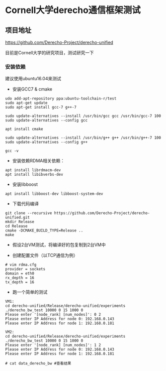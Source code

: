 # Cornell大学derecho通信框架测试

## 项目地址
https://github.com/Derecho-Project/derecho-unified

目前是Cornell大学的研究项目，测试研究一下

### 安装依赖

建议使用ubuntu16.04来测试

- 安装GCC7 & cmake
```
udo add-apt-repository ppa:ubuntu-toolchain-r/test
sudo apt-get update 
sudo apt-get install gcc-7 g++-7

sudo update-alternatives --install /usr/bin/gcc gcc /usr/bin/gcc-7 100
sudo update-alternatives --config gcc

apt install cmake

sudo update-alternatives --install /usr/bin/g++ g++ /usr/bin/g++-7 100
sudo update-alternatives --config g++

gcc -v
```

- 安装依赖RDMA相关依赖：
```
apt install librdmacm-dev
apt install libibverbs-dev
```

- 安装libboost
```
apt install libboost-dev libboost-system-dev
```

- 下载代码编译

```
git clone --recursive https://github.com/Derecho-Project/derecho-unified.git
mkdir Release
cd Release
cmake -DCMAKE_BUILD_TYPE=Release ..
make
```

- 假设2台VM测试，将编译好的包复制到2台VM中

- 创建配置文件（以TCP通信为例）
```
# vim rdma.cfg
provider = sockets
domain = eth0
rx_depth = 16
tx_depth = 16
```

- 跑一个简单的测试

```
VM1:
cd derecho-unified/Release/derecho-unified/experiments
./derecho_bw_test 10000 0 15 1000 0
Please enter '[node_rank] [num_nodes]': 0 2
Please enter IP Address for node 0: 192.168.0.143
Please enter IP Address for node 1: 192.168.0.181
```

```
VM2:
cd derecho-unified/Release/derecho-unified/experiments
./derecho_bw_test 10000 0 15 1000 0
Please enter '[node_rank] [num_nodes]': 1 2
Please enter IP Address for node 0: 192.168.0.143
Please enter IP Address for node 1: 192.168.0.181

# cat data_derecho_bw #查看结果
```
